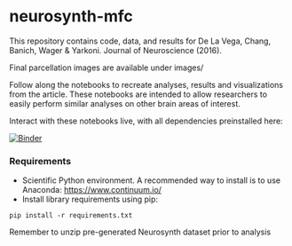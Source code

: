 # neurosynth-mfc
This repository contains code, data, and results for De La Vega, Chang, Banich, Wager & Yarkoni. Journal of Neuroscience (2016). 

Final parcellation images are available under images/

Follow along the notebooks to recreate analyses, results and visualizations from the article. These notebooks are intended to allow researchers to easily perform similar analyses on other brain areas of interest.

Interact with these notebooks live, with all dependencies preinstalled here:

[![Binder](http://mybinder.org/badge.svg)](http://mybinder.org:/repo/adelavega/neurosynth-mfc)

### Requirements
- Scientific Python environment. A recommended way to install is to use Anaconda: https://www.continuum.io/
- Install library requirements using pip:

`pip install -r requirements.txt`

Remember to unzip pre-generated Neurosynth dataset prior to analysis
